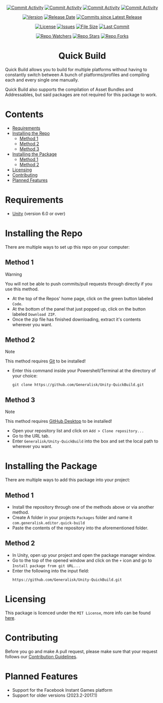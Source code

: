 <div align="center">
  
  [![Commit Activity](https://img.shields.io/github/commit-activity/w/Generalisk/Unity-QuickBuild)](https://github.com/Generalisk/Unity-QuickBuild)
  [![Commit Activity](https://img.shields.io/github/commit-activity/m/Generalisk/Unity-QuickBuild)](https://github.com/Generalisk/Unity-QuickBuild)
  [![Commit Activity](https://img.shields.io/github/commit-activity/y/Generalisk/Unity-QuickBuild)](https://github.com/Generalisk/Unity-QuickBuild)
  [![Commit Activity](https://img.shields.io/github/commit-activity/t/Generalisk/Unity-QuickBuild)](https://github.com/Generalisk/Unity-QuickBuild)
  
  [![Version](https://img.shields.io/github/v/release/Generalisk/Unity-QuickBuild)](https://github.com/Generalisk/Unity-QuickBuild/releases/latest)
  [![Release Date](https://img.shields.io/github/release-date/Generalisk/Unity-QuickBuild)](https://github.com/Generalisk/Unity-QuickBuild/releases/latest)
  [![Commits since Latest Release](https://img.shields.io/github/commits-since/Generalisk/Unity-QuickBuild/latest)](https://github.com/Generalisk/Unity-QuickBuild/releases/latest)
  
  [![License](https://img.shields.io/github/license/Generalisk/Unity-QuickBuild)](https://github.com/Generalisk/Unity-QuickBuild/blob/main/LICENSE)
  [![Issues](https://img.shields.io/github/issues/Generalisk/Unity-QuickBuild)](https://github.com/Generalisk/Unity-QuickBuild/issues)
  [![File Size](https://img.shields.io/github/repo-size/Generalisk/Unity-QuickBuild)](https://github.com/Generalisk/Unity-QuickBuild)
  [![Last Commit](https://img.shields.io/github/last-commit/Generalisk/Unity-QuickBuild)](https://github.com/Generalisk/Unity-QuickBuild)
  
  [![Repo Watchers](https://img.shields.io/github/watchers/Generalisk/Unity-QuickBuild)](https://github.com/Generalisk/Unity-QuickBuild)
  [![Repo Stars](https://img.shields.io/github/stars/Generalisk/Unity-QuickBuild)](https://github.com/Generalisk/Unity-QuickBuild)
  [![Repo Forks](https://img.shields.io/github/forks/Generalisk/Unity-QuickBuild)](https://github.com/Generalisk/Unity-QuickBuild)
</div>

<div align="center">
  
  # Quick Build
</div>

Quick Build allows you to build for multiple platforms without having to constantly switch between A bunch of platforms/profiles and compiling each and every single one manually.

Quick Build also supports the compilation of Asset Bundles and Addressables, but said packages are not required for this package to work.

# Contents
- [Requirements](#requirements)
- [Installing the Repo](#installing-the-repo)
  - [Method 1](#method-1)
  - [Method 2](#method-2)
  - [Method 3](#method-3)
- [Installing the Package](#installing-the-package)
  - [Method 1](#method-1)
  - [Method 2](#method-2)
- [Licensing](#licensing)
- [Contributing](#contributing)
- [Planned Features](#planned-features)

# Requirements
- [Unity](https://unity.com/download) (version 6.0 or over)

# Installing the Repo
There are multiple ways to set up this repo on your computer:
## Method 1
> [!WARNING]
> You will not be able to push commits/pull requests through directly if you use this method.
- At the top of the Repos' home page, click on the green button labeled `Code`.
- At the bottom of the panel that just popped up, click on the button labeled `Download ZIP`.
- Once the zip file has finished downloading, extract it's contents wherever you want.
## Method 2
> [!NOTE]
> This method requires [Git](https://git-scm.com/downloads) to be installed!
- Enter this command inside your Powershell/Terminal at the directory of your choice:
  ```
  git clone https://github.com/Generalisk/Unity-QuickBuild.git
  ```
## Method 3
> [!NOTE]
> This method requires [GitHub Desktop](https://desktop.github.com/) to be installed!
- Open your repository list and click on `Add > Clone repository...`
- Go to the URL tab.
- Enter `Generalisk/Unity-QuickBuild` into the box and set the local path to wherever you want.

# Installing the Package
There are multiple ways to add this package into your project:
## Method 1
- Install the repository through one of the methods above or via another method.
- Create A folder in your projects `Packages` folder and name it `com.generalisk.editor.quick-build`
- Paste the contents of the repository into the aforementioned folder.
## Method 2
- In Unity, open up your project and open the package manager window.
- Go to the top of the opened window and click on the `+` icon and go to `Install package from git URL...`
- Enter the following into the input field:
  ```
  https://github.com/Generalisk/Unity-QuickBuild.git
  ```

# Licensing
This package is licenced under the `MIT License`, more info can be found [here](../LICENSE).

# Contributing
Before you go and make A pull request, please make sure that your request follows our [Contribution Guidelines](CONTRIBUTING.md).

# Planned Features
- Support for the Facebook Instant Games platform
- Support for older versions (2023.2-2017.1)

